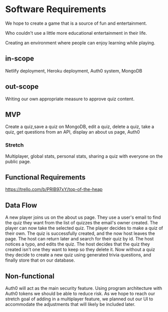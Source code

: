 # Software Requirements

We hope to create a game that is a source of fun and entertainment.

Who couldn't use a little more educational entertainment in their life.

Creating an environment where people can enjoy learning while playing.

## in-scope

Netlify deployment, Heroku deployment, Auth0 system, MongoDB

## out-scope

Writing our own appropriate measure to approve quiz content.

## MVP

Create a quiz,save a quiz on MongoDB, edit a quiz, delete a quiz, take a quiz, get questions from an API, display an about us page, Auth0

### Stretch

Multiplayer, global stats, personal stats, sharing a quiz with everyone on the public page.

## Functional Requirements
https://trello.com/b/PRIB97xY/top-of-the-heap

## Data Flow

A new player joins us on the about us page. They use a user's email to find the quiz they want from the list of quizzes the email's owner created. The player can now take the selected quiz. The player decides to make a quiz of their own. The quiz is successfully created, and the now host leaves the page. The host can return later and search for their quiz by id. The host notices a typo, and edits the quiz. The host decides that the quiz they created isn't one they want to keep so they delete it. Now without a quiz they decide to create a new quiz using generated trivia questions, and finally store that on our database.

## Non-functional

Auth0 will act as the main security feature. Using program architecture with Auth0 tokens we should be able to reduce risk. As we hope to reach our stretch goal of adding in a multiplayer feature, we planned out our UI to accommodate the adjustments that will likely be included later.
